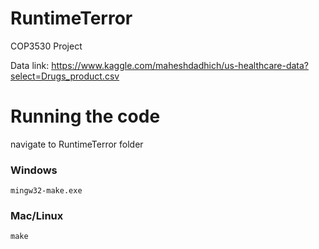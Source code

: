 # RuntimeTerror
COP3530 Project

Data link:
https://www.kaggle.com/maheshdadhich/us-healthcare-data?select=Drugs_product.csv

# Running the code
navigate to RuntimeTerror folder
### Windows
```
mingw32-make.exe
```
### Mac/Linux
```
make
```
